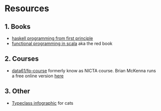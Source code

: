 # Resources

## 1. Books

* [haskell programming from first principle](http://haskellbook.com/)
* [functional programming in scala](https://www.manning.com/books/functional-programming-in-scala) aka the red book


## 2. Courses

* [data61/fp-course](https://github.com/data61/fp-course) formerly know as NICTA course. 
Brian McKenna runs a free online version [here](https://www.youtube.com/watch?v=NzIZzvbplSM&list=PLly9WMAVMrayYo2c-1E_rIRwBXG_FbLBW) 


## 3. Other

* [Typeclass infographic](https://github.com/tpolecat/cats-infographic) for cats
